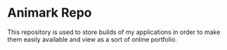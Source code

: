 # Animark Repo

This repository is used to store builds of my applications in order to make them
easily available and view as a sort of online portfolio.
